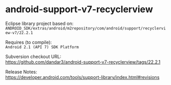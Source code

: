 android-support-v7-recyclerview
===============================

Eclipse library project based on:<br/>
`ANDROID_SDK/extras/android/m2repository/com/android/support/recyclerview-v7/22.2.1`

Requires (to compile):<br/>
`Android 2.1 (API 7) SDK Platform`

Subversion checkout URL:<br/>
https://github.com/dandar3/android-support-v7-recyclerview/tags/22.2.1

Release Notes:<br/>
https://developer.android.com/tools/support-library/index.html#revisions